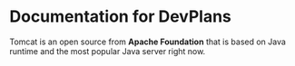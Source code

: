 # Documentation for DevPlans

Tomcat is an open source from **Apache Foundation** that is based on Java runtime and the most popular Java server right now.


